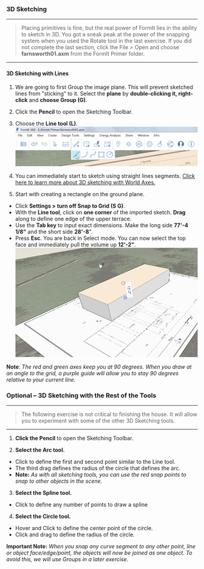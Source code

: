 ### 3D Sketching

---

> Placing primitives is fine, but the real power of FormIt lies in the ability to sketch in 3D. You got a sneak peak at the power of the snapping system when you used the Rotate tool in the last exercise. If you did not complete the last section, click the File &gt; Open and choose **farnsworth01.axm** from the FormIt Primer folder.

---

#### 3D Sketching with Lines

1. We are going to first Group the image plane. This will prevent sketched lines from "sticking" to it. Select the **plane** by **double-clicking it, right-click** and **choose Group \(G\)**.

2. Click the **Pencil** to open the Sketching Toolbar.

3. Choose the **Line tool \(L\)**. ![](./images/b73dbf13-d655-42fa-ae12-164e8bda28ad.png)

4. You can immediately start to sketch using straight lines segments. [Click here to learn more about 3D sketching with World Axes.](../tool-library/world-axes.md)

5. Start with creating a rectangle on the ground plane.

  * Click **Settings &gt; turn off Snap to Grid \(S G\)**.
  * With the **Line tool**, click on **one corner** of the imported sketch. **Drag** along to define one edge of the upper terrace.
  * Use the **Tab key** to input exact dimensions. Make the long side **77'-4 1\/8"** and the short side **28'-8**".
  * Press **Esc**. You are back in Select mode. You can now select the top face and immediately pull the volume up **12'-2"**. ![](./images/bba6b093-7e05-4a92-b792-1601dbf26ecc.png)


**Note**: _The red and green axes keep you at 90 degrees. When you draw at an angle to the grid, a purple guide will allow you to stay 90 degrees relative to your current line._

### Optional – 3D Sketching with the Rest of the Tools

---

> The following exercise is not critical to finishing the house. It will allow you to experiment with some of the other 3D Sketching tools.

---

1. **Click the Pencil** to open the Sketching Toolbar.

2. **Select the Arc tool.**

  * Click to define the first and second point similar to the Line tool.
  * The third drag defines the radius of the circle that defines the arc.
  * **Note:** _As with all sketching tools, you can use the red snap points to snap to other objects in the scene._

3. **Select the Spline tool.**

  * Click to define any number of points to draw a spline

4. **Select the Circle tool.**

  * Hover and Click to define the center point of the circle.
  * Click and drag to define the radius of the circle.


**Important Note:** _When you snap any curve segment to any other point, line or object face\/edge\/point, the objects will now be joined as one object. To avoid this, we will use Groups in a later exercise._

